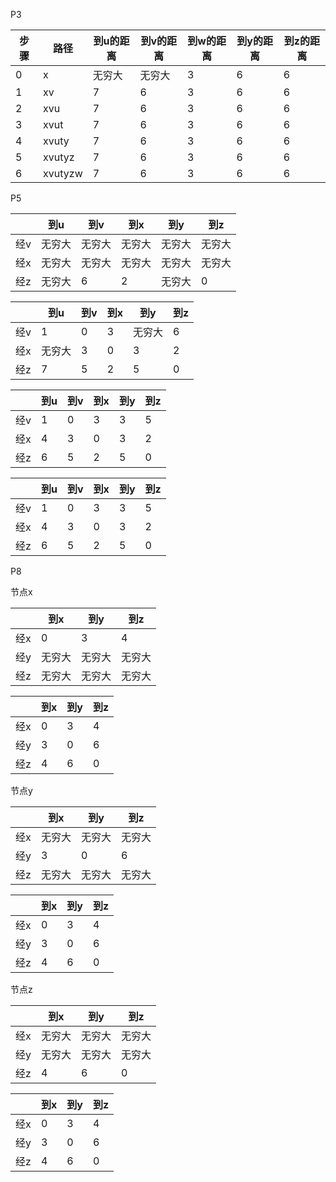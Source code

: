 P3

|步骤|路径|到u的距离|到v的距离|到w的距离|到y的距离|到z的距离|
|-|-|-|-|-|-|-|
|0|x|无穷大|无穷大|3|6|6|8|
|1|xv|7|6|3|6|6|8|
|2|xvu|7|6|3|6|6|8|
|3|xvut|7|6|3|6|6|8|
|4|xvuty|7|6|3|6|6|8|
|5|xvutyz|7|6|3|6|6|8|
|6|xvutyzw|7|6|3|6|6|8|

P5

||到u|到v|到x|到y|到z|
|-|-|-|-|-|-|
|经v|无穷大|无穷大|无穷大|无穷大|无穷大|
|经x|无穷大|无穷大|无穷大|无穷大|无穷大|
|经z|无穷大|6|2|无穷大|0|

||到u|到v|到x|到y|到z|
|-|-|-|-|-|-|
|经v|1|0|3|无穷大|6|
|经x|无穷大|3|0|3|2|
|经z|7|5|2|5|0|

||到u|到v|到x|到y|到z|
|-|-|-|-|-|-|
|经v|1|0|3|3|5|
|经x|4|3|0|3|2|
|经z|6|5|2|5|0|

||到u|到v|到x|到y|到z|
|-|-|-|-|-|-|
|经v|1|0|3|3|5|
|经x|4|3|0|3|2|
|经z|6|5|2|5|0|

P8

节点x

||到x|到y|到z|
|-|-|-|-|
|经x|0|3|4|
|经y|无穷大|无穷大|无穷大|
|经z|无穷大|无穷大|无穷大|

||到x|到y|到z|
|-|-|-|-|
|经x|0|3|4|
|经y|3|0|6|
|经z|4|6|0|

节点y

||到x|到y|到z|
|-|-|-|-|
|经x|无穷大|无穷大|无穷大|
|经y|3|0|6|
|经z|无穷大|无穷大|无穷大|

||到x|到y|到z|
|-|-|-|-|
|经x|0|3|4|
|经y|3|0|6|
|经z|4|6|0|

节点z

||到x|到y|到z|
|-|-|-|-|
|经x|无穷大|无穷大|无穷大|
|经y|无穷大|无穷大|无穷大|
|经z|4|6|0|

||到x|到y|到z|
|-|-|-|-|
|经x|0|3|4|
|经y|3|0|6|
|经z|4|6|0|
